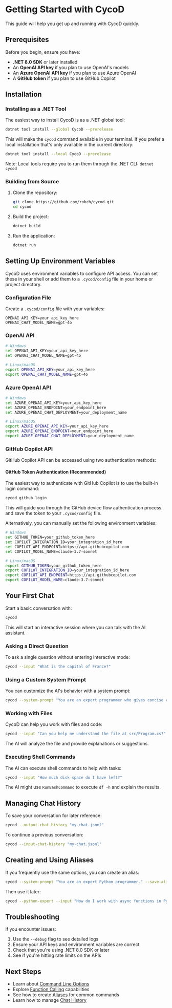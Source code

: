 # Getting Started with CycoD

This guide will help you get up and running with CycoD quickly.

## Prerequisites

Before you begin, ensure you have:

- **.NET 8.0 SDK** or later installed
- An **OpenAI API key** if you plan to use OpenAI's models
- An **Azure OpenAI API key** if you plan to use Azure OpenAI
- A **GitHub token** if you plan to use GitHub Copilot

## Installation

### Installing as a .NET Tool

The easiest way to install CycoD is as a .NET global tool:

```bash
dotnet tool install --global CycoD --prerelease
```

This will make the `cycod` command available in your terminal. If you prefer a local installation that's only available in the current directory:

```bash
dotnet tool install --local CycoD --prerelease
```

Note: Local tools require you to run them through the .NET CLI: `dotnet cycod`

### Building from Source

1. Clone the repository:
   ```bash
   git clone https://github.com/robch/cycod.git
   cd cycod
   ```

2. Build the project:
   ```bash
   dotnet build
   ```

3. Run the application:
   ```bash
   dotnet run
   ```

## Setting Up Environment Variables

CycoD uses environment variables to configure API access. You can set these in your shell or add them to a `.cycod/config` file in your home or project directory.

### Configuration File

Create a `.cycod/config` file with your variables:

```
OPENAI_API_KEY=your_api_key_here
OPENAI_CHAT_MODEL_NAME=gpt-4o
```

### OpenAI API

```bash
# Windows
set OPENAI_API_KEY=your_api_key_here
set OPENAI_CHAT_MODEL_NAME=gpt-4o

# Linux/macOS
export OPENAI_API_KEY=your_api_key_here
export OPENAI_CHAT_MODEL_NAME=gpt-4o
```

### Azure OpenAI API

```bash
# Windows
set AZURE_OPENAI_API_KEY=your_api_key_here
set AZURE_OPENAI_ENDPOINT=your_endpoint_here
set AZURE_OPENAI_CHAT_DEPLOYMENT=your_deployment_name

# Linux/macOS
export AZURE_OPENAI_API_KEY=your_api_key_here
export AZURE_OPENAI_ENDPOINT=your_endpoint_here
export AZURE_OPENAI_CHAT_DEPLOYMENT=your_deployment_name
```

### GitHub Copilot API

GitHub Copilot API can be accessed using two authentication methods:

#### GitHub Token Authentication (Recommended)

The easiest way to authenticate with GitHub Copilot is to use the built-in login command:

```bash
cycod github login
```

This will guide you through the GitHub device flow authentication process and save the token to your `.cycod/config` file.

Alternatively, you can manually set the following environment variables:

```bash
# Windows
set GITHUB_TOKEN=your_github_token_here
set COPILOT_INTEGRATION_ID=your_integration_id_here
set COPILOT_API_ENDPOINT=https://api.githubcopilot.com
set COPILOT_MODEL_NAME=claude-3.7-sonnet

# Linux/macOS
export GITHUB_TOKEN=your_github_token_here
export COPILOT_INTEGRATION_ID=your_integration_id_here
export COPILOT_API_ENDPOINT=https://api.githubcopilot.com
export COPILOT_MODEL_NAME=claude-3.7-sonnet
```


## Your First Chat

Start a basic conversation with:

```bash
cycod
```

This will start an interactive session where you can talk with the AI assistant.

### Asking a Direct Question

To ask a single question without entering interactive mode:

```bash
cycod --input "What is the capital of France?"
```

### Using a Custom System Prompt

You can customize the AI's behavior with a system prompt:

```bash
cycod --system-prompt "You are an expert programmer who gives concise code examples."
```

### Working with Files

CycoD can help you work with files and code:

```bash
cycod --input "Can you help me understand the file at src/Program.cs?"
```

The AI will analyze the file and provide explanations or suggestions.

### Executing Shell Commands

The AI can execute shell commands to help with tasks:

```bash
cycod --input "How much disk space do I have left?"
```

The AI might use `RunBashCommand` to execute `df -h` and explain the results.

## Managing Chat History

To save your conversation for later reference:

```bash
cycod --output-chat-history "my-chat.jsonl"
```

To continue a previous conversation:

```bash
cycod --input-chat-history "my-chat.jsonl"
```

## Creating and Using Aliases

If you frequently use the same options, you can create an alias:

```bash
cycod --system-prompt "You are an expert Python programmer." --save-alias python-expert
```

Then use it later:

```bash
cycod --python-expert --input "How do I work with async functions in Python?"
```

## Troubleshooting

If you encounter issues:

1. Use the `--debug` flag to see detailed logs
2. Ensure your API keys and environment variables are correct
3. Check that you're using .NET 8.0 SDK or later
4. See if you're hitting rate limits on the APIs

## Next Steps

- Learn about [Command Line Options](cli-options.md)
- Explore [Function Calling](function-calling.md) capabilities
- See how to create [Aliases](aliases.md) for common commands
- Learn how to manage [Chat History](chat-history.md)